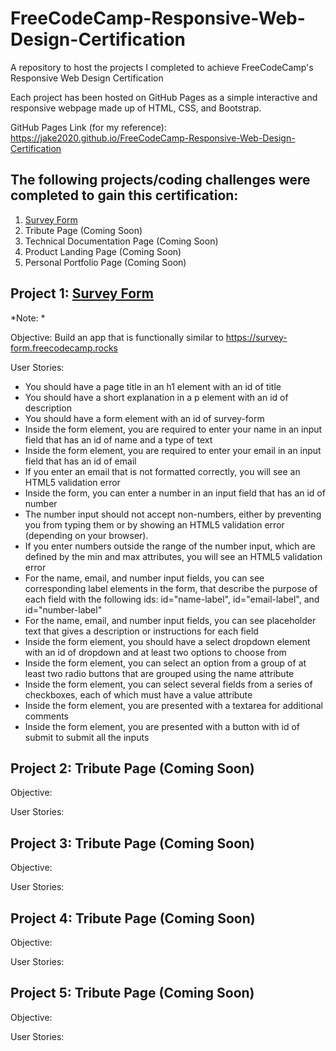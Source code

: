 # FreeCodeCamp-Responsive-Web-Design-Certification
A repository to host the projects I completed to achieve FreeCodeCamp's Responsive Web Design Certification

Each project has been hosted on GitHub Pages as a simple interactive and responsive webpage made up of HTML, CSS, and Bootstrap.

GitHub Pages Link (for my reference): https://jake2020.github.io/FreeCodeCamp-Responsive-Web-Design-Certification


## The following projects/coding challenges were completed to gain this certification:

1. [Survey Form](https://jake2020.github.io/FreeCodeCamp-Responsive-Web-Design-Certification/survey-form/survey-form.html)
2. Tribute Page (Coming Soon)
3. Technical Documentation Page (Coming Soon)
4. Product Landing Page (Coming Soon)
5. Personal Portfolio Page (Coming Soon)

## Project 1: [Survey Form](https://jake2020.github.io/FreeCodeCamp-Responsive-Web-Design-Certification/survey-form/survey-form.html)
*Note: *

Objective: Build an app that is functionally similar to https://survey-form.freecodecamp.rocks

User Stories:

- You should have a page title in an h1 element with an id of title
- You should have a short explanation in a p element with an id of description
- You should have a form element with an id of survey-form
- Inside the form element, you are required to enter your name in an input field that has an id of name and a type of text
- Inside the form element, you are required to enter your email in an input field that has an id of email
- If you enter an email that is not formatted correctly, you will see an HTML5 validation error
- Inside the form, you can enter a number in an input field that has an id of number
- The number input should not accept non-numbers, either by preventing you from typing them or by showing an HTML5 validation error (depending on your browser).
- If you enter numbers outside the range of the number input, which are defined by the min and max attributes, you will see an HTML5 validation error
- For the name, email, and number input fields, you can see corresponding label elements in the form, that describe the purpose of each field with the following ids: id="name-label", id="email-label", and id="number-label"
- For the name, email, and number input fields, you can see placeholder text that gives a description or instructions for each field
- Inside the form element, you should have a select dropdown element with an id of dropdown and at least two options to choose from
- Inside the form element, you can select an option from a group of at least two radio buttons that are grouped using the name attribute
- Inside the form element, you can select several fields from a series of checkboxes, each of which must have a value attribute
- Inside the form element, you are presented with a textarea for additional comments
- Inside the form element, you are presented with a button with id of submit to submit all the inputs

## Project 2: Tribute Page (Coming Soon)

Objective:

User Stories:

## Project 3: Tribute Page (Coming Soon)

Objective:

User Stories:

## Project 4: Tribute Page (Coming Soon)

Objective:

User Stories:

## Project 5: Tribute Page (Coming Soon)

Objective:

User Stories:

